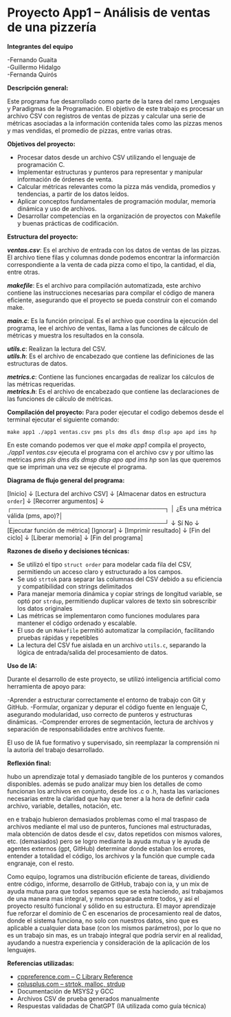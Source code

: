 # Proyecto App1 – Análisis de ventas de una pizzería

**Integrantes del equipo**

-Fernando Guaita  
-Guillermo Hidalgo  
-Fernanda Quirós

**Descripción general:**

Este programa fue desarrollado como parte de la tarea del ramo Lenguajes y Paradigmas de la Programación. El objetivo de este trabajo es procesar un archivo CSV con registros de ventas de pizzas y calcular una serie de métricas asociadas a la información contenida tales como las pizzas menos y mas vendidas, el promedio de pizzas, entre varias otras.

**Objetivos del proyecto:**

- Procesar datos desde un archivo CSV utilizando el lenguaje de programación C.
- Implementar estructuras y punteros para representar y manipular información de órdenes de venta.
- Calcular métricas relevantes como la pizza más vendida, promedios y tendencias, a partir de los datos leídos.
- Aplicar conceptos fundamentales de programación modular, memoria dinámica y uso de archivos.
- Desarrollar competencias en la organización de proyectos con Makefile y buenas prácticas de codificación.

**Estructura del proyecto:**

**_ventas.csv_**: Es el archivo de entrada con los datos de ventas de las pizzas. El archivo tiene filas y columnas donde podemos encontrar la informarción correspondiente a la venta de cada pizza como el tipo, la cantidad, el dia, entre otras.

**_makefile_**: Es el archivo para compilación automatizada, este archivo contiene las instrucciones necesarias para compilar el código de manera eficiente, asegurando que el proyecto se pueda construir con el comando make.

**_main.c_**: Es la función principal. Es el archivo que coordina la ejecución del programa, lee el archivo de ventas, llama a las funciones de cálculo de métricas y muestra los resultados en la consola.

**_utils.c_**:  Realizan la lectura del CSV.  
**_utils.h_**: Es el archivo de encabezado que contiene las definiciones de las estructuras de datos. 

**_metrics.c_**: Contiene las funciones encargadas de realizar los cálculos de las métricas requeridas.  
**_metrics.h_**: Es el archivo de encabezado que contiene las declaraciones de las funciones de cálculo de métricas.

**Compilación del proyecto:**
Para poder ejecutar el codigo debemos desde el terminal ejecutar el siguiente comando:

`
make app1
./app1 ventas.csv pms pls dms dls dmsp dlsp apo apd ims hp
`

En este comando podemos ver que el _make app1_ compila el proyecto, _./app1 ventas.csv_ ejecuta el programa con el archivo csv y por ultimo las metricas _pms pls dms dls dmsp dlsp apo apd ims hp_ son las que queremos que se impriman una vez se ejecute el programa.

**Diagrama de flujo general del programa:**

[Inicio]
   ↓
[Lectura del archivo CSV]
   ↓
[Almacenar datos en estructura `order`]
   ↓
[Recorrer argumentos]
   ↓
┌────────────────────────────────────┐
│ ¿Es una métrica válida (pms, apo)?│
└────────────────────────────────────┘
   ↓  Sí                          No ↓
[Ejecutar función de métrica]    [Ignorar]
   ↓
[Imprimir resultado]
   ↓
[Fin del ciclo]
   ↓
[Liberar memoria]
   ↓
[Fin del programa]

**Razones de diseño y decisiones técnicas:**

- Se utilizó el tipo `struct order` para modelar cada fila del CSV, permitiendo un acceso claro y estructurado a los campos.
- Se usó `strtok` para separar las columnas del CSV debido a su eficiencia y compatibilidad con strings delimitados
- Para manejar memoria dinámica y copiar strings de longitud variable, se optó por `strdup`, permitiendo duplicar valores de texto sin sobrescribir los datos originales
- Las métricas se implementaron como funciones modulares para mantener el código ordenado y escalable.
- El uso de un `Makefile` permitió automatizar la compilación, facilitando pruebas rápidas y repetibles
- La lectura del CSV fue aislada en un archivo `utils.c`, separando la lógica de entrada/salida del procesamiento de datos.


**Uso de IA:**

Durante el desarrollo de este proyecto, se utilizó inteligencia artificial como herramienta de apoyo para:

-Aprender a estructurar correctamente el entorno de trabajo con Git y GitHub.
-Formular, organizar y depurar el código fuente en lenguaje C, asegurando modularidad, uso correcto de punteros y estructuras dinámicas.
-Comprender errores de segmentación, lectura de archivos y separación de responsabilidades entre archivos fuente.

El uso de IA fue formativo y supervisado, sin reemplazar la comprensión ni la autoría del trabajo desarrollado.

**Reflexión final:**

hubo un aprendizaje total y demasiado tangible de los punteros y comandos disponibles. además se pudo analizar muy bien los detalles de como funcionan los archivos en conjunto, desde los .c o .h, hasta las variaciones necesarias entre la claridad que hay que tener a la hora de definir cada archivo, variable, detalles, notación, etc.

en e trabajo hubieron demasiados problemas como el mal traspaso de archivos mediante el mal uso de punteros, funciones mal estructuradas, mala obtención de datos desde el csv, datos repetidos con mismos valores, etc. (demasiados)
pero se logro mediante la ayuda mutua y le ayuda de agentes externos (gpt, GitHub) determinar donde estaban los errores, entender a totalidad el código, los archivos y la función que cumple cada engranaje, con el resto.

Como equipo, logramos una distribución eficiente de tareas, dividiendo entre código, informe, desarrollo de GitHub, trabajo con ia, y un mix de ayuda mutua para que todos sepamos que se esta haciendo, así trabajamos de una manera mas integral, y menos separada entre todos, y asi el proyecto resultó funcional y sólido en su estructura. El mayor aprendizaje fue reforzar el dominio de C en escenarios de procesamiento real de datos, donde el sistema funciona, no solo con nuestros datos, sino que es aplicable a cualquier data base (con los mismos parámetros), por lo que no es un trabajo sin mas, es un trabajo integral que podría servir en al realidad, ayudando a nuestra experiencia y consideración de la aplicación de los lenguajes.







**Referencias utilizadas:**

- [cppreference.com – C Library Reference](https://en.cppreference.com/)
- [cplusplus.com – strtok, malloc, strdup](https://cplusplus.com/)
- Documentación de MSYS2 y GCC
- Archivos CSV de prueba generados manualmente
- Respuestas validadas de ChatGPT (IA utilizada como guía técnica)

